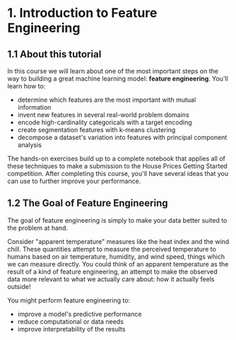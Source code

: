 # 1. Introduction to Feature Engineering


## 1.1 About this tutorial
In this course we will learn about one of the most important steps on the way to building a great machine learning model: **feature engineering**. You'll learn how to:

- determine which features are the most important with mutual information
- invent new features in several real-world problem domains
- encode high-cardinality categoricals with a target encoding
- create segmentation features with k-means clustering
- decompose a dataset's variation into features with principal component analysis

The hands-on exercises build up to a complete notebook that applies all of these techniques to make a submission to the House Prices Getting Started competition. After completing this course, you'll have several ideas that you can use to further improve your performance.


## 1.2 The Goal of Feature Engineering

The goal of feature engineering is simply to make your data better suited to the problem at hand.

Consider "apparent temperature" measures like the heat index and the wind chill. These quantities attempt to measure the perceived temperature to humans based on air temperature, humidity, and wind speed, things which we can measure directly. You could think of an apparent temperature as the result of a kind of feature engineering, an attempt to make the observed data more relevant to what we actually care about: how it actually feels outside!

You might perform feature engineering to:

- improve a model's predictive performance
- reduce computational or data needs
- improve interpretability of the results
